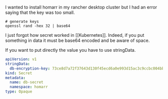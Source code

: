 I wanted to install homarr in my rancher desktop cluster but I had an error saying that the key was too small. 

```
# generate keys
openssl rand -hex 32 | base64
```

I just forgot how secret worked in [[Kubernetes]]. 
Indeed, if you put something in data it must be base64 encoded and be aware of space.

If you want to put directly the value you have to use stringData.

``` yaml
apiVersion: v1
stringData:
  db-encryption-key: 73ce8d7a72f37643d130f45ecd6a0e993d15ac3c9ccbc004bb9735098d4f9685
kind: Secret
metadata:
  name: db-secret
  namespace: homarr
type: Opaque
```